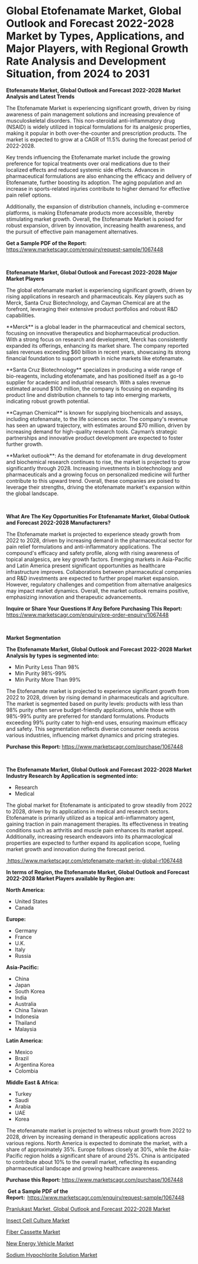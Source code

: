 <p><h1>Global Etofenamate Market, Global Outlook and Forecast 2022-2028 Market by Types, Applications, and Major Players, with Regional Growth Rate Analysis and Development Situation, from 2024 to 2031</h1></p><p><strong>Etofenamate Market, Global Outlook and Forecast 2022-2028 Market Analysis and Latest Trends</strong></p>
<p><p>The Etofenamate Market is experiencing significant growth, driven by rising awareness of pain management solutions and increasing prevalence of musculoskeletal disorders. This non-steroidal anti-inflammatory drug (NSAID) is widely utilized in topical formulations for its analgesic properties, making it popular in both over-the-counter and prescription products. The market is expected to grow at a CAGR of 11.5% during the forecast period of 2022-2028.</p><p>Key trends influencing the Etofenamate market include the growing preference for topical treatments over oral medications due to their localized effects and reduced systemic side effects. Advances in pharmaceutical formulations are also enhancing the efficacy and delivery of Etofenamate, further boosting its adoption. The aging population and an increase in sports-related injuries contribute to higher demand for effective pain relief options.</p><p>Additionally, the expansion of distribution channels, including e-commerce platforms, is making Etofenamate products more accessible, thereby stimulating market growth. Overall, the Etofenamate Market is poised for robust expansion, driven by innovation, increasing health awareness, and the pursuit of effective pain management alternatives.</p></p>
<p><strong>Get a Sample PDF of the Report:&nbsp;</strong> <a href="https://www.marketscagr.com/enquiry/request-sample/1067448">https://www.marketscagr.com/enquiry/request-sample/1067448</a></p>
<p>&nbsp;</p>
<p><strong>Etofenamate Market, Global Outlook and Forecast 2022-2028 Major Market Players</strong></p>
<p><p>The global etofenamate market is experiencing significant growth, driven by rising applications in research and pharmaceuticals. Key players such as Merck, Santa Cruz Biotechnology, and Cayman Chemical are at the forefront, leveraging their extensive product portfolios and robust R&D capabilities.</p><p>**Merck** is a global leader in the pharmaceutical and chemical sectors, focusing on innovative therapeutics and biopharmaceutical production. With a strong focus on research and development, Merck has consistently expanded its offerings, enhancing its market share. The company reported sales revenues exceeding $60 billion in recent years, showcasing its strong financial foundation to support growth in niche markets like etofenamate.</p><p>**Santa Cruz Biotechnology** specializes in producing a wide range of bio-reagents, including etofenamate, and has positioned itself as a go-to supplier for academic and industrial research. With a sales revenue estimated around $100 million, the company is focusing on expanding its product line and distribution channels to tap into emerging markets, indicating robust growth potential.</p><p>**Cayman Chemical** is known for supplying biochemicals and assays, including etofenamate, to the life sciences sector. The company's revenue has seen an upward trajectory, with estimates around $70 million, driven by increasing demand for high-quality research tools. Cayman’s strategic partnerships and innovative product development are expected to foster further growth.</p><p>**Market outlook**: As the demand for etofenamate in drug development and biochemical research continues to rise, the market is projected to grow significantly through 2028. Increasing investments in biotechnology and pharmaceuticals and a growing focus on personalized medicine will further contribute to this upward trend. Overall, these companies are poised to leverage their strengths, driving the etofenamate market's expansion within the global landscape.</p></p>
<p>&nbsp;</p>
<p><strong>What Are The Key Opportunities For Etofenamate Market, Global Outlook and Forecast 2022-2028 Manufacturers?</strong></p>
<p><p>The Etofenamate market is projected to experience steady growth from 2022 to 2028, driven by increasing demand in the pharmaceutical sector for pain relief formulations and anti-inflammatory applications. The compound's efficacy and safety profile, along with rising awareness of topical analgesics, are key growth factors. Emerging markets in Asia-Pacific and Latin America present significant opportunities as healthcare infrastructure improves. Collaborations between pharmaceutical companies and R&D investments are expected to further propel market expansion. However, regulatory challenges and competition from alternative analgesics may impact market dynamics. Overall, the market outlook remains positive, emphasizing innovation and therapeutic advancements.</p></p>
<p><strong>Inquire or Share Your Questions If Any Before Purchasing This Report:</strong> <a href="https://www.marketscagr.com/enquiry/pre-order-enquiry/1067448">https://www.marketscagr.com/enquiry/pre-order-enquiry/1067448</a></p>
<p>&nbsp;</p>
<p><strong>Market Segmentation</strong></p>
<p><strong>The Etofenamate Market, Global Outlook and Forecast 2022-2028 Market Analysis by types is segmented into:</strong></p>
<p><ul><li>Min Purity Less Than 98%</li><li>Min Purity 98%-99%</li><li>Min Purity More Than 99%</li></ul></p>
<p><p>The Etofenamate market is projected to experience significant growth from 2022 to 2028, driven by rising demand in pharmaceuticals and agriculture. The market is segmented based on purity levels: products with less than 98% purity often serve budget-friendly applications, while those with 98%-99% purity are preferred for standard formulations. Products exceeding 99% purity cater to high-end uses, ensuring maximum efficacy and safety. This segmentation reflects diverse consumer needs across various industries, influencing market dynamics and pricing strategies.</p></p>
<p><strong>Purchase this Report:&nbsp;</strong><a href="https://www.marketscagr.com/purchase/1067448">https://www.marketscagr.com/purchase/1067448</a></p>
<p>&nbsp;</p>
<p><strong>The Etofenamate Market, Global Outlook and Forecast 2022-2028 Market Industry Research by Application is segmented into:</strong></p>
<p><ul><li>Research</li><li>Medical</li></ul></p>
<p><p>The global market for Etofenamate is anticipated to grow steadily from 2022 to 2028, driven by its applications in medical and research sectors. Etofenamate is primarily utilized as a topical anti-inflammatory agent, gaining traction in pain management therapies. Its effectiveness in treating conditions such as arthritis and muscle pain enhances its market appeal. Additionally, increasing research endeavors into its pharmacological properties are expected to further expand its application scope, fueling market growth and innovation during the forecast period.</p></p>
<p><a href="https://www.marketscagr.com/etofenamate-market-in-global-r1067448">&nbsp;https://www.marketscagr.com/etofenamate-market-in-global-r1067448</a></p>
<p><strong>In terms of Region, the Etofenamate Market, Global Outlook and Forecast 2022-2028 Market Players available by Region are:</strong></p>
<p>
    <p> <strong> North America: </strong>
        <ul>
            <li>United States</li>
            <li>Canada</li>
        </ul>
        </p> 
    <p> <strong> Europe: </strong>
        <ul>
            <li>Germany</li>
            <li>France</li>
            <li>U.K.</li>
            <li>Italy</li>
            <li>Russia</li>
        </ul>
        </p> 
    <p> <strong> Asia-Pacific: </strong>
        <ul>
            <li>China</li>
            <li>Japan</li>
            <li>South Korea</li>
            <li>India</li>
            <li>Australia</li>
            <li>China Taiwan</li>
            <li>Indonesia</li>
            <li>Thailand</li>
            <li>Malaysia</li>
        </ul>
        </p> 
    <p> <strong> Latin America: </strong>
        <ul>
            <li>Mexico</li>
            <li>Brazil</li>
            <li>Argentina Korea</li>
            <li>Colombia</li>
        </ul>
        </p> 
    <p> <strong> Middle East & Africa: </strong>
        <ul>
            <li>Turkey</li>
            <li>Saudi</li>
            <li>Arabia</li>
            <li>UAE</li>
            <li>Korea</li>
        </ul>
    </p>
    </p>
<p><p>The etofenamate market is projected to witness robust growth from 2022 to 2028, driven by increasing demand in therapeutic applications across various regions. North America is expected to dominate the market, with a share of approximately 35%. Europe follows closely at 30%, while the Asia-Pacific region holds a significant share of around 25%. China is anticipated to contribute about 10% to the overall market, reflecting its expanding pharmaceutical landscape and growing healthcare awareness.</p></p>
<p><strong>Purchase this Report: </strong><a href="https://www.marketscagr.com/purchase/1067448">https://www.marketscagr.com/purchase/1067448</a></p>
<p>&nbsp;<strong>Get a Sample PDF of the Report:&nbsp;&nbsp;</strong><a href="https://www.marketscagr.com/enquiry/request-sample/1067448">https://www.marketscagr.com/enquiry/request-sample/1067448</a></p>
<p><strong></strong></p>
<p><p><a href="https://github.com/prosalinda88/Market-Research-Report-List-6/blob/main/pranlukast-market-global-outlook-and-forecast-2022-2028-market.md">Pranlukast Market, Global Outlook and Forecast 2022-2028 Market</a></p><p><a href="https://issuu.com/reportprime-2/docs/insect-cell-culture-market-size-203_ea6f89a522b23e">Insect Cell Culture Market</a></p><p><a href="https://medium.com/@eloisadavis1985/the-market-study-covers-the-fiber-cassette-market-across-various-segments-c64672e5df37">Fiber Cassette Market</a></p><p><a href="https://issuu.com/reportprime-2/docs/new-energy-vehicle-market-size-2030_b3798c1b5d2a0b">New Energy Vehicle Market</a></p><p><a href="https://www.linkedin.com/pulse/sodium-hypochlorite-solution-market-share-size-trends-industry-ru9fc?trackingId=zGzO0d4qSv2fcVtiPAGayQ%3D%3D">Sodium Hypochlorite Solution Market</a></p></p>
